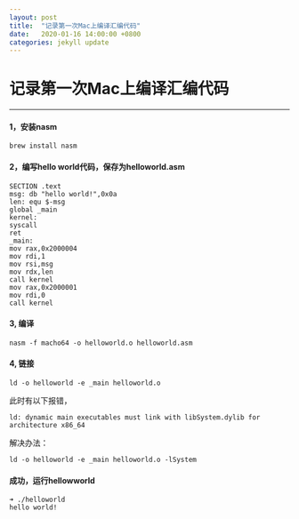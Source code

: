 ```yaml
---
layout: post
title:  "记录第一次Mac上编译汇编代码"
date:   2020-01-16 14:00:00 +0800
categories: jekyll update
---
```



# 记录第一次Mac上编译汇编代码

---




#### 1，安装nasm

```
brew install nasm
```

#### 2，编写hello world代码，保存为helloworld.asm

```
SECTION .text
msg: db "hello world!",0x0a
len: equ $-msg
global _main
kernel:
syscall
ret
_main:
mov rax,0x2000004
mov rdi,1
mov rsi,msg
mov rdx,len
call kernel
mov rax,0x2000001
mov rdi,0
call kernel
```

#### 3, 编译

```
nasm -f macho64 -o helloworld.o helloworld.asm
```

#### 4, 链接

```
ld -o helloworld -e _main helloworld.o
```

此时有以下报错，

```
ld: dynamic main executables must link with libSystem.dylib for architecture x86_64
```

解决办法：

```
ld -o helloworld -e _main helloworld.o -lSystem
```

#### 成功，运行hellowworld

```
➜ ./helloworld
hello world!
```
